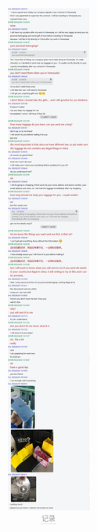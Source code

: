 


<br/>
<br/>
<div align=center>
    <img src="./img.jpg" style="zoom:100%;">
    <br>
	<div style="color:orange; border-bottom: 1px solid #d9d9d9;
    display: inline-block;
    color: #999;
    padding: 2px;">记录</div>
</div>
<br/>
<br/>